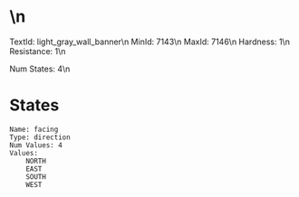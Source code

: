 # \n
TextId: light_gray_wall_banner\n
MinId: 7143\n
MaxId: 7146\n
Hardness: 1\n
Resistance: 1\n

Num States: 4\n
# States
```
Name: facing
Type: direction
Num Values: 4
Values:
    NORTH
    EAST
    SOUTH
    WEST
```